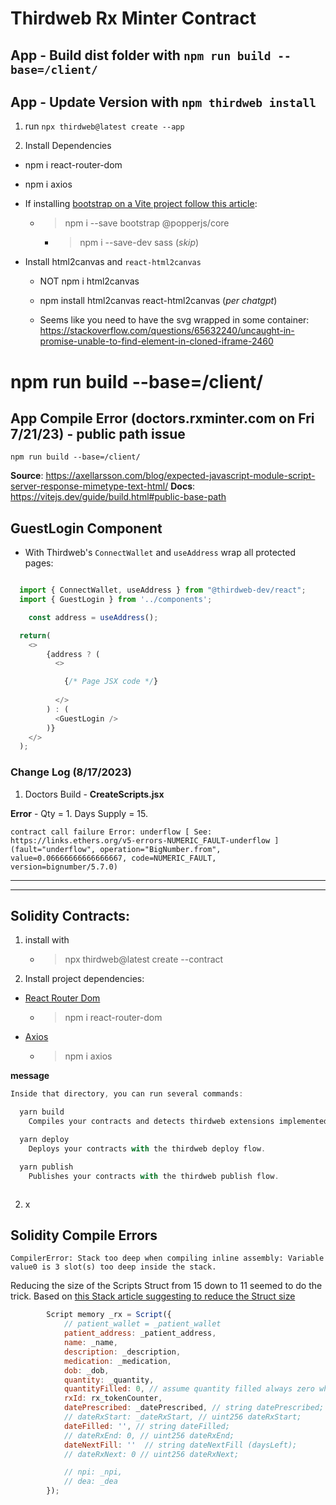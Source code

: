 # Thirdweb Rx Minter Contract

## App - Build dist folder with `npm run build --base=/client/`

## App - Update Version with `npm thirdweb install`

1. run `npx thirdweb@latest create --app`

2. Install Dependencies

- npm i react-router-dom

- npm i axios

- If installing [bootstrap on a Vite project follow this article]():

  - > npm i --save bootstrap @popperjs/core
    - > npm i --save-dev sass (_skip_)

- Install html2canvas and `react-html2canvas`

  - NOT npm i html2canvas
  - npm install html2canvas react-html2canvas (_per chatgpt_)

  - Seems like you need to have the svg wrapped in some container: https://stackoverflow.com/questions/65632240/uncaught-in-promise-unable-to-find-element-in-cloned-iframe-2460

# npm run build --base=/client/

## App Compile Error (doctors.rxminter.com on Fri 7/21/23) - public path issue

`npm run build --base=/client/`

**Source**: https://axellarsson.com/blog/expected-javascript-module-script-server-response-mimetype-text-html/
**Docs**: https://vitejs.dev/guide/build.html#public-base-path



## GuestLogin Component
- With Thirdweb's `ConnectWallet` and `useAddress` wrap all protected pages: 

```js

  import { ConnectWallet, useAddress } from "@thirdweb-dev/react";
  import { GuestLogin } from '../components';

    const address = useAddress(); 

  return(
    <>
        {address ? (
          <>

            {/* Page JSX code */}
                
          </>
        ) : (
          <GuestLogin />
        )}
    </>
  );
```


### Change Log (8/17/2023)

1. Doctors Build - **CreateScripts.jsx**

**Error** - Qty = 1. Days Supply = 15. 

`contract call failure Error: underflow [ See: https://links.ethers.org/v5-errors-NUMERIC_FAULT-underflow ] (fault="underflow", operation="BigNumber.from", value=0.06666666666666667, code=NUMERIC_FAULT, version=bignumber/5.7.0)`










---
---

## Solidity Contracts:

1. install with

   - > npx thirdweb@latest create --contract

2. Install project dependencies:

- [React Router Dom](https://www.npmjs.com/package/react-router-dom)

  - > npm i react-router-dom

- [Axios](https://www.npmjs.com/package/axios)
  - > npm i axios

**message**

```js
Inside that directory, you can run several commands:

  yarn build
    Compiles your contracts and detects thirdweb extensions implemented on them.

  yarn deploy
    Deploys your contracts with the thirdweb deploy flow.

  yarn publish
    Publishes your contracts with the thirdweb publish flow.



```

2. x

## Solidity Compile Errors

`CompilerError: Stack too deep when compiling inline assembly: Variable value0 is 3 slot(s) too deep inside the stack.`

Reducing the size of the Scripts Struct from 15 down to 11 seemed to do the trick.
Based on [this Stack article suggesting to reduce the Struct size](https://ethereum.stackexchange.com/questions/144578/stack-too-deep-when-compiling-inline-assembly-variable-headstart)

```js
        Script memory _rx = Script({
            // patient_wallet = _patient_wallet
            patient_address: _patient_address,
            name: _name,
            description: _description,
            medication: _medication,
            dob: _dob,
            quantity: _quantity,
            quantityFilled: 0, // assume quantity filled always zero when script written.
            rxId: rx_tokenCounter,
            datePrescribed: _datePrescribed, // string datePrescribed;
            // dateRxStart: _dateRxStart, // uint256 dateRxStart;
            dateFilled: '', // string dateFilled;
            // dateRxEnd: 0, // uint256 dateRxEnd;
            dateNextFill: ''  // string dateNextFill (daysLeft);
            // dateRxNext: 0 // uint256 dateRxNext;

            // npi: _npi,
            // dea: _dea
        });

```
